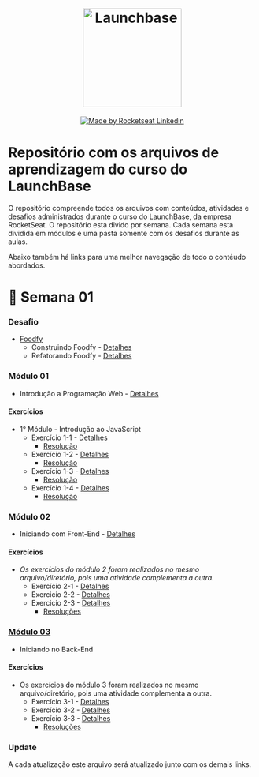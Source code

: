 <h1 align="center">
    <img alt="Launchbase" src="https://storage.googleapis.com/golden-wind/bootcamp-launchbase/logo.png" width="200px" />
</h1>

<p align="center">

  <a href="https://rocketseat.com.br">
    <img alt="Made by Rocketseat" src="https://img.shields.io/badge/made%20by-Rocketseat-%23F8952D">
  </a>

  <a href="https://www.linkedin.com/in/samuel-costa-a58b80181/" >
    Linkedin
  </a>

</p>

# Repositório com os arquivos de aprendizagem do curso do LaunchBase

O repositório compreende todos os arquivos com conteúdos, atividades e desafios administrados durante o curso do LaunchBase, da empresa RocketSeat.
O repositório esta divido por semana. Cada semana esta dividida em módulos e uma pasta somente com os desafios durante as aulas.

Abaixo também há links para uma melhor navegação de todo o contéudo abordados.

# :calendar: Semana 01
   
### Desafio

- [Foodfy](https://github.com/samukcosta/launchbase/tree/master/semana01/desafios/foodfy)
    - Construindo Foodfy - [Detalhes](https://github.com/Rocketseat/bootcamp-launchbase-desafios-02/blob/master/desafios/02-foodfy.md)
    - Refatorando Foodfy - [Detalhes](https://github.com/Rocketseat/bootcamp-launchbase-desafios-03/blob/master/desafios/03-refatorando-foodfy.md)
    
    
### Módulo 01
- Introdução a Programação Web - [Detalhes](https://github.com/samukcosta/launchbase/tree/master/semana01/modulo1)
#### Exercícios
- 1° Módulo - Introdução ao JavaScript
    - Exercício 1-1 - [Detalhes](https://github.com/Rocketseat/bootcamp-launchbase-desafios-01/blob/master/desafios/01-1-primeiros-passos-com-js.md)
        - [Resolução](https://github.com/samukcosta/launchbase/tree/master/semana01/exercicios/modulo1/exercicio1-1)
    - Exercício 1-2 - [Detalhes](https://github.com/Rocketseat/bootcamp-launchbase-desafios-01/blob/master/desafios/01-2-lidando-com-objetos-e-vetores.md)
        - [Resolução](https://github.com/samukcosta/launchbase/tree/master/semana01/exercicios/modulo1/exercicio1-2)
     - Exercício 1-3 - [Detalhes](https://github.com/Rocketseat/bootcamp-launchbase-desafios-01/blob/master/desafios/01-3-funcoes-e-estruturas-de-repeticao.md)
        - [Resolução](https://github.com/samukcosta/launchbase/tree/master/semana01/exercicios/modulo1/exercicio1-3)
     - Exercício 1-4 - [Detalhes](https://github.com/Rocketseat/bootcamp-launchbase-desafios-01/blob/master/desafios/01-4-aplicacao-operacoes-bancarias.md)
        - [Resolução](https://github.com/samukcosta/launchbase/tree/master/semana01/exercicios/modulo1/exercicio1-4)
     
### Módulo 02
- Iniciando com Front-End - [Detalhes](https://github.com/samukcosta/launchbase/tree/master/semana01/modulo2)
#### Exercícios
- *Os exercícios do módulo 2 foram realizados no mesmo arquivo/diretório, pois uma atividade complementa a outra.*
    - Exercício 2-1 - [Detalhes](https://github.com/Rocketseat/bootcamp-launchbase-desafios-02/blob/master/desafios/02-1-primeiro-html.md)
    - Exercicio 2-2 - [Detalhes](https://github.com/Rocketseat/bootcamp-launchbase-desafios-02/blob/master/desafios/02-2-pagina-descricao.md)
    - Exercicio 2-3 - [Detalhes](https://github.com/Rocketseat/bootcamp-launchbase-desafios-02/blob/master/desafios/02-3-pagina-cursos-e-iframe.md)
        - [Resoluções](https://github.com/samukcosta/launchbase/tree/master/semana01/exercicios/modulo2/exercicio2-1)
    
### [Módulo 03](https://github.com/samukcosta/launchbase/tree/master/semana01/modulo3)
- Iniciando no Back-End
#### Exercícios
- Os exercícios do módulo 3 foram realizados no mesmo arquivo/diretório, pois uma atividade complementa a outra.
    - Exercício 3-1 - [Detalhes](https://github.com/Rocketseat/bootcamp-launchbase-desafios-03/blob/master/desafios/03-1-primeiro-servidor.md)
    - Exercício 3-2 - [Detalhes](https://github.com/Rocketseat/bootcamp-launchbase-desafios-03/blob/master/desafios/03-2-nunjucks-e-dados-dinamicos.md)
    - Exercício 3-3 - [Detalhes](https://github.com/Rocketseat/bootcamp-launchbase-desafios-03/blob/master/desafios/03-3-pagina-descricao-curso.md)
        - [Resoluções](https://github.com/samukcosta/launchbase/tree/master/semana01/exercicios/modulo3)
    
    
### Update
A cada atualização este arquivo será atualizado junto com os demais links.
